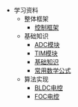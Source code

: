 - 学习资料
  - 整体框架
    - [控制框架](/motorcontrol/控制框架.md)
  - 基础知识
    - [ADC模块](/motorcontrol/ADC.md)
    - [TIM模块](/motorcontrol/TIM.md)
    - [基础知识](/motorcontrol/基础知识.md)
    - [常用数学公式](/motorcontrol/常用的数学公式.md)
  - 算法实现
    - [BLDC电控](/motorcontrol/BLDC电控.md)
    - [FOC电控](/motorcontrol/FOC电控.md)
